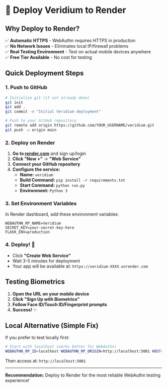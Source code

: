 # 🚀 Deploy Veridium to Render

## Why Deploy to Render?

✅ **Automatic HTTPS** - WebAuthn requires HTTPS in production  
✅ **No Network Issues** - Eliminates local IP/firewall problems  
✅ **Real Testing Environment** - Test on actual mobile devices anywhere  
✅ **Free Tier Available** - No cost for testing  

## Quick Deployment Steps

### 1. Push to GitHub
```bash
# Initialize git (if not already done)
git init
git add .
git commit -m "Initial Veridium deployment"

# Push to your GitHub repository
git remote add origin https://github.com/YOUR_USERNAME/veridium.git
git push -u origin main
```

### 2. Deploy on Render

1. **Go to [render.com](https://render.com)** and sign up/login
2. **Click "New +"** → **"Web Service"**
3. **Connect your GitHub repository**
4. **Configure the service:**
   - **Name:** `veridium`
   - **Build Command:** `pip install -r requirements.txt`
   - **Start Command:** `python run.py`
   - **Environment:** `Python 3`

### 3. Set Environment Variables

In Render dashboard, add these environment variables:

```
WEBAUTHN_RP_NAME=Veridium
SECRET_KEY=your-secret-key-here
FLASK_ENV=production
```

### 4. Deploy! 🎉

- Click **"Create Web Service"**
- Wait 3-5 minutes for deployment
- Your app will be available at: `https://veridium-XXXX.onrender.com`

## Testing Biometrics

1. **Open the URL on your mobile device**
2. **Click "Sign Up with Biometrics"**
3. **Follow Face ID/Touch ID/Fingerprint prompts**
4. **Success!** ✨

## Local Alternative (Simple Fix)

If you prefer to test locally first:

```bash
# Start with localhost (works better for WebAuthn)
WEBAUTHN_RP_ID=localhost WEBAUTHN_RP_ORIGIN=http://localhost:5001 HOST=localhost PORT=5001 ./venv/bin/python run.py
```

Then access at: `http://localhost:5001`

---

**Recommendation:** Deploy to Render for the most reliable WebAuthn testing experience! 